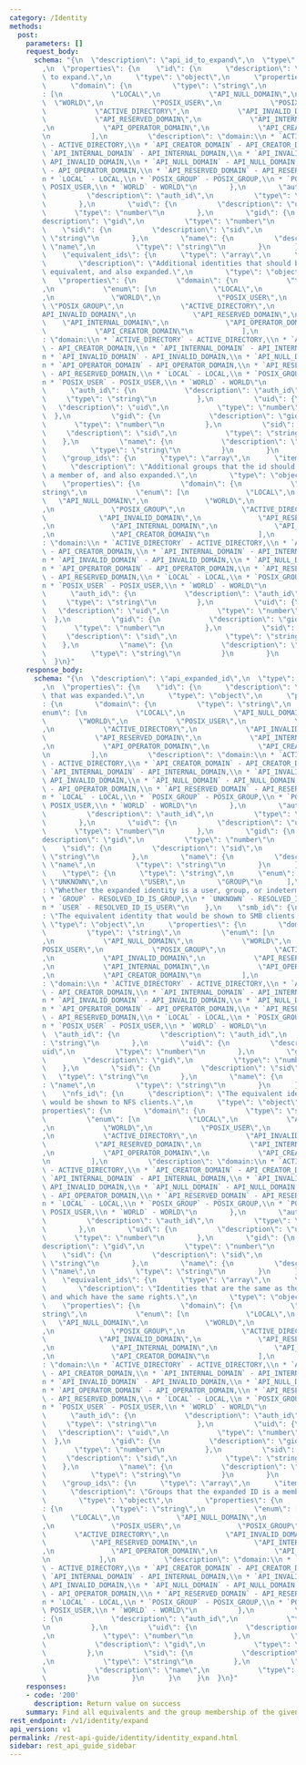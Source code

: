 ```yaml
---
category: /Identity
methods:
  post:
    parameters: []
    request_body:
      schema: "{\n  \"description\": \"api_id_to_expand\",\n  \"type\": \"object\"\
        ,\n  \"properties\": {\n    \"id\": {\n      \"description\": \"The identity\
        \ to expand.\",\n      \"type\": \"object\",\n      \"properties\": {\n  \
        \      \"domain\": {\n          \"type\": \"string\",\n          \"enum\"\
        : [\n            \"LOCAL\",\n            \"API_NULL_DOMAIN\",\n          \
        \  \"WORLD\",\n            \"POSIX_USER\",\n            \"POSIX_GROUP\",\n\
        \            \"ACTIVE_DIRECTORY\",\n            \"API_INVALID_DOMAIN\",\n\
        \            \"API_RESERVED_DOMAIN\",\n            \"API_INTERNAL_DOMAIN\"\
        ,\n            \"API_OPERATOR_DOMAIN\",\n            \"API_CREATOR_DOMAIN\"\
        \n          ],\n          \"description\": \"domain:\\n * `ACTIVE_DIRECTORY`\
        \ - ACTIVE_DIRECTORY,\\n * `API_CREATOR_DOMAIN` - API_CREATOR_DOMAIN,\\n *\
        \ `API_INTERNAL_DOMAIN` - API_INTERNAL_DOMAIN,\\n * `API_INVALID_DOMAIN` -\
        \ API_INVALID_DOMAIN,\\n * `API_NULL_DOMAIN` - API_NULL_DOMAIN,\\n * `API_OPERATOR_DOMAIN`\
        \ - API_OPERATOR_DOMAIN,\\n * `API_RESERVED_DOMAIN` - API_RESERVED_DOMAIN,\\\
        n * `LOCAL` - LOCAL,\\n * `POSIX_GROUP` - POSIX_GROUP,\\n * `POSIX_USER` -\
        \ POSIX_USER,\\n * `WORLD` - WORLD\"\n        },\n        \"auth_id\": {\n\
        \          \"description\": \"auth_id\",\n          \"type\": \"string\"\n\
        \        },\n        \"uid\": {\n          \"description\": \"uid\",\n   \
        \       \"type\": \"number\"\n        },\n        \"gid\": {\n          \"\
        description\": \"gid\",\n          \"type\": \"number\"\n        },\n    \
        \    \"sid\": {\n          \"description\": \"sid\",\n          \"type\":\
        \ \"string\"\n        },\n        \"name\": {\n          \"description\":\
        \ \"name\",\n          \"type\": \"string\"\n        }\n      }\n    },\n\
        \    \"equivalent_ids\": {\n      \"type\": \"array\",\n      \"items\": {\n\
        \        \"description\": \"Additional identities that should be considered\
        \ equivalent, and also expanded.\",\n        \"type\": \"object\",\n     \
        \   \"properties\": {\n          \"domain\": {\n            \"type\": \"string\"\
        ,\n            \"enum\": [\n              \"LOCAL\",\n              \"API_NULL_DOMAIN\"\
        ,\n              \"WORLD\",\n              \"POSIX_USER\",\n             \
        \ \"POSIX_GROUP\",\n              \"ACTIVE_DIRECTORY\",\n              \"\
        API_INVALID_DOMAIN\",\n              \"API_RESERVED_DOMAIN\",\n          \
        \    \"API_INTERNAL_DOMAIN\",\n              \"API_OPERATOR_DOMAIN\",\n  \
        \            \"API_CREATOR_DOMAIN\"\n            ],\n            \"description\"\
        : \"domain:\\n * `ACTIVE_DIRECTORY` - ACTIVE_DIRECTORY,\\n * `API_CREATOR_DOMAIN`\
        \ - API_CREATOR_DOMAIN,\\n * `API_INTERNAL_DOMAIN` - API_INTERNAL_DOMAIN,\\\
        n * `API_INVALID_DOMAIN` - API_INVALID_DOMAIN,\\n * `API_NULL_DOMAIN` - API_NULL_DOMAIN,\\\
        n * `API_OPERATOR_DOMAIN` - API_OPERATOR_DOMAIN,\\n * `API_RESERVED_DOMAIN`\
        \ - API_RESERVED_DOMAIN,\\n * `LOCAL` - LOCAL,\\n * `POSIX_GROUP` - POSIX_GROUP,\\\
        n * `POSIX_USER` - POSIX_USER,\\n * `WORLD` - WORLD\"\n          },\n    \
        \      \"auth_id\": {\n            \"description\": \"auth_id\",\n       \
        \     \"type\": \"string\"\n          },\n          \"uid\": {\n         \
        \   \"description\": \"uid\",\n            \"type\": \"number\"\n        \
        \  },\n          \"gid\": {\n            \"description\": \"gid\",\n     \
        \       \"type\": \"number\"\n          },\n          \"sid\": {\n       \
        \     \"description\": \"sid\",\n            \"type\": \"string\"\n      \
        \    },\n          \"name\": {\n            \"description\": \"name\",\n \
        \           \"type\": \"string\"\n          }\n        }\n      }\n    },\n\
        \    \"group_ids\": {\n      \"type\": \"array\",\n      \"items\": {\n  \
        \      \"description\": \"Additional groups that the id should be considered\
        \ a member of, and also expanded.\",\n        \"type\": \"object\",\n    \
        \    \"properties\": {\n          \"domain\": {\n            \"type\": \"\
        string\",\n            \"enum\": [\n              \"LOCAL\",\n           \
        \   \"API_NULL_DOMAIN\",\n              \"WORLD\",\n              \"POSIX_USER\"\
        ,\n              \"POSIX_GROUP\",\n              \"ACTIVE_DIRECTORY\",\n \
        \             \"API_INVALID_DOMAIN\",\n              \"API_RESERVED_DOMAIN\"\
        ,\n              \"API_INTERNAL_DOMAIN\",\n              \"API_OPERATOR_DOMAIN\"\
        ,\n              \"API_CREATOR_DOMAIN\"\n            ],\n            \"description\"\
        : \"domain:\\n * `ACTIVE_DIRECTORY` - ACTIVE_DIRECTORY,\\n * `API_CREATOR_DOMAIN`\
        \ - API_CREATOR_DOMAIN,\\n * `API_INTERNAL_DOMAIN` - API_INTERNAL_DOMAIN,\\\
        n * `API_INVALID_DOMAIN` - API_INVALID_DOMAIN,\\n * `API_NULL_DOMAIN` - API_NULL_DOMAIN,\\\
        n * `API_OPERATOR_DOMAIN` - API_OPERATOR_DOMAIN,\\n * `API_RESERVED_DOMAIN`\
        \ - API_RESERVED_DOMAIN,\\n * `LOCAL` - LOCAL,\\n * `POSIX_GROUP` - POSIX_GROUP,\\\
        n * `POSIX_USER` - POSIX_USER,\\n * `WORLD` - WORLD\"\n          },\n    \
        \      \"auth_id\": {\n            \"description\": \"auth_id\",\n       \
        \     \"type\": \"string\"\n          },\n          \"uid\": {\n         \
        \   \"description\": \"uid\",\n            \"type\": \"number\"\n        \
        \  },\n          \"gid\": {\n            \"description\": \"gid\",\n     \
        \       \"type\": \"number\"\n          },\n          \"sid\": {\n       \
        \     \"description\": \"sid\",\n            \"type\": \"string\"\n      \
        \    },\n          \"name\": {\n            \"description\": \"name\",\n \
        \           \"type\": \"string\"\n          }\n        }\n      }\n    }\n\
        \  }\n}"
    response_body:
      schema: "{\n  \"description\": \"api_expanded_id\",\n  \"type\": \"object\"\
        ,\n  \"properties\": {\n    \"id\": {\n      \"description\": \"The identity\
        \ that was expanded.\",\n      \"type\": \"object\",\n      \"properties\"\
        : {\n        \"domain\": {\n          \"type\": \"string\",\n          \"\
        enum\": [\n            \"LOCAL\",\n            \"API_NULL_DOMAIN\",\n    \
        \        \"WORLD\",\n            \"POSIX_USER\",\n            \"POSIX_GROUP\"\
        ,\n            \"ACTIVE_DIRECTORY\",\n            \"API_INVALID_DOMAIN\",\n\
        \            \"API_RESERVED_DOMAIN\",\n            \"API_INTERNAL_DOMAIN\"\
        ,\n            \"API_OPERATOR_DOMAIN\",\n            \"API_CREATOR_DOMAIN\"\
        \n          ],\n          \"description\": \"domain:\\n * `ACTIVE_DIRECTORY`\
        \ - ACTIVE_DIRECTORY,\\n * `API_CREATOR_DOMAIN` - API_CREATOR_DOMAIN,\\n *\
        \ `API_INTERNAL_DOMAIN` - API_INTERNAL_DOMAIN,\\n * `API_INVALID_DOMAIN` -\
        \ API_INVALID_DOMAIN,\\n * `API_NULL_DOMAIN` - API_NULL_DOMAIN,\\n * `API_OPERATOR_DOMAIN`\
        \ - API_OPERATOR_DOMAIN,\\n * `API_RESERVED_DOMAIN` - API_RESERVED_DOMAIN,\\\
        n * `LOCAL` - LOCAL,\\n * `POSIX_GROUP` - POSIX_GROUP,\\n * `POSIX_USER` -\
        \ POSIX_USER,\\n * `WORLD` - WORLD\"\n        },\n        \"auth_id\": {\n\
        \          \"description\": \"auth_id\",\n          \"type\": \"string\"\n\
        \        },\n        \"uid\": {\n          \"description\": \"uid\",\n   \
        \       \"type\": \"number\"\n        },\n        \"gid\": {\n          \"\
        description\": \"gid\",\n          \"type\": \"number\"\n        },\n    \
        \    \"sid\": {\n          \"description\": \"sid\",\n          \"type\":\
        \ \"string\"\n        },\n        \"name\": {\n          \"description\":\
        \ \"name\",\n          \"type\": \"string\"\n        }\n      }\n    },\n\
        \    \"type\": {\n      \"type\": \"string\",\n      \"enum\": [\n       \
        \ \"UNKNOWN\",\n        \"USER\",\n        \"GROUP\"\n      ],\n      \"description\"\
        : \"Whether the expanded identity is a user, group, or indeterminate.:\\n\
        \ * `GROUP` - RESOLVED_ID_IS_GROUP,\\n * `UNKNOWN` - RESOLVED_ID_IS_UNKNOWN,\\\
        n * `USER` - RESOLVED_ID_IS_USER\"\n    },\n    \"smb_id\": {\n      \"description\"\
        : \"The equivalent identity that would be shown to SMB clients.\",\n     \
        \ \"type\": \"object\",\n      \"properties\": {\n        \"domain\": {\n\
        \          \"type\": \"string\",\n          \"enum\": [\n            \"LOCAL\"\
        ,\n            \"API_NULL_DOMAIN\",\n            \"WORLD\",\n            \"\
        POSIX_USER\",\n            \"POSIX_GROUP\",\n            \"ACTIVE_DIRECTORY\"\
        ,\n            \"API_INVALID_DOMAIN\",\n            \"API_RESERVED_DOMAIN\"\
        ,\n            \"API_INTERNAL_DOMAIN\",\n            \"API_OPERATOR_DOMAIN\"\
        ,\n            \"API_CREATOR_DOMAIN\"\n          ],\n          \"description\"\
        : \"domain:\\n * `ACTIVE_DIRECTORY` - ACTIVE_DIRECTORY,\\n * `API_CREATOR_DOMAIN`\
        \ - API_CREATOR_DOMAIN,\\n * `API_INTERNAL_DOMAIN` - API_INTERNAL_DOMAIN,\\\
        n * `API_INVALID_DOMAIN` - API_INVALID_DOMAIN,\\n * `API_NULL_DOMAIN` - API_NULL_DOMAIN,\\\
        n * `API_OPERATOR_DOMAIN` - API_OPERATOR_DOMAIN,\\n * `API_RESERVED_DOMAIN`\
        \ - API_RESERVED_DOMAIN,\\n * `LOCAL` - LOCAL,\\n * `POSIX_GROUP` - POSIX_GROUP,\\\
        n * `POSIX_USER` - POSIX_USER,\\n * `WORLD` - WORLD\"\n        },\n      \
        \  \"auth_id\": {\n          \"description\": \"auth_id\",\n          \"type\"\
        : \"string\"\n        },\n        \"uid\": {\n          \"description\": \"\
        uid\",\n          \"type\": \"number\"\n        },\n        \"gid\": {\n \
        \         \"description\": \"gid\",\n          \"type\": \"number\"\n    \
        \    },\n        \"sid\": {\n          \"description\": \"sid\",\n       \
        \   \"type\": \"string\"\n        },\n        \"name\": {\n          \"description\"\
        : \"name\",\n          \"type\": \"string\"\n        }\n      }\n    },\n\
        \    \"nfs_id\": {\n      \"description\": \"The equivalent identity that\
        \ would be shown to NFS clients.\",\n      \"type\": \"object\",\n      \"\
        properties\": {\n        \"domain\": {\n          \"type\": \"string\",\n\
        \          \"enum\": [\n            \"LOCAL\",\n            \"API_NULL_DOMAIN\"\
        ,\n            \"WORLD\",\n            \"POSIX_USER\",\n            \"POSIX_GROUP\"\
        ,\n            \"ACTIVE_DIRECTORY\",\n            \"API_INVALID_DOMAIN\",\n\
        \            \"API_RESERVED_DOMAIN\",\n            \"API_INTERNAL_DOMAIN\"\
        ,\n            \"API_OPERATOR_DOMAIN\",\n            \"API_CREATOR_DOMAIN\"\
        \n          ],\n          \"description\": \"domain:\\n * `ACTIVE_DIRECTORY`\
        \ - ACTIVE_DIRECTORY,\\n * `API_CREATOR_DOMAIN` - API_CREATOR_DOMAIN,\\n *\
        \ `API_INTERNAL_DOMAIN` - API_INTERNAL_DOMAIN,\\n * `API_INVALID_DOMAIN` -\
        \ API_INVALID_DOMAIN,\\n * `API_NULL_DOMAIN` - API_NULL_DOMAIN,\\n * `API_OPERATOR_DOMAIN`\
        \ - API_OPERATOR_DOMAIN,\\n * `API_RESERVED_DOMAIN` - API_RESERVED_DOMAIN,\\\
        n * `LOCAL` - LOCAL,\\n * `POSIX_GROUP` - POSIX_GROUP,\\n * `POSIX_USER` -\
        \ POSIX_USER,\\n * `WORLD` - WORLD\"\n        },\n        \"auth_id\": {\n\
        \          \"description\": \"auth_id\",\n          \"type\": \"string\"\n\
        \        },\n        \"uid\": {\n          \"description\": \"uid\",\n   \
        \       \"type\": \"number\"\n        },\n        \"gid\": {\n          \"\
        description\": \"gid\",\n          \"type\": \"number\"\n        },\n    \
        \    \"sid\": {\n          \"description\": \"sid\",\n          \"type\":\
        \ \"string\"\n        },\n        \"name\": {\n          \"description\":\
        \ \"name\",\n          \"type\": \"string\"\n        }\n      }\n    },\n\
        \    \"equivalent_ids\": {\n      \"type\": \"array\",\n      \"items\": {\n\
        \        \"description\": \"Identities that are the same as the expanded ID,\
        \ and which have the same rights.\",\n        \"type\": \"object\",\n    \
        \    \"properties\": {\n          \"domain\": {\n            \"type\": \"\
        string\",\n            \"enum\": [\n              \"LOCAL\",\n           \
        \   \"API_NULL_DOMAIN\",\n              \"WORLD\",\n              \"POSIX_USER\"\
        ,\n              \"POSIX_GROUP\",\n              \"ACTIVE_DIRECTORY\",\n \
        \             \"API_INVALID_DOMAIN\",\n              \"API_RESERVED_DOMAIN\"\
        ,\n              \"API_INTERNAL_DOMAIN\",\n              \"API_OPERATOR_DOMAIN\"\
        ,\n              \"API_CREATOR_DOMAIN\"\n            ],\n            \"description\"\
        : \"domain:\\n * `ACTIVE_DIRECTORY` - ACTIVE_DIRECTORY,\\n * `API_CREATOR_DOMAIN`\
        \ - API_CREATOR_DOMAIN,\\n * `API_INTERNAL_DOMAIN` - API_INTERNAL_DOMAIN,\\\
        n * `API_INVALID_DOMAIN` - API_INVALID_DOMAIN,\\n * `API_NULL_DOMAIN` - API_NULL_DOMAIN,\\\
        n * `API_OPERATOR_DOMAIN` - API_OPERATOR_DOMAIN,\\n * `API_RESERVED_DOMAIN`\
        \ - API_RESERVED_DOMAIN,\\n * `LOCAL` - LOCAL,\\n * `POSIX_GROUP` - POSIX_GROUP,\\\
        n * `POSIX_USER` - POSIX_USER,\\n * `WORLD` - WORLD\"\n          },\n    \
        \      \"auth_id\": {\n            \"description\": \"auth_id\",\n       \
        \     \"type\": \"string\"\n          },\n          \"uid\": {\n         \
        \   \"description\": \"uid\",\n            \"type\": \"number\"\n        \
        \  },\n          \"gid\": {\n            \"description\": \"gid\",\n     \
        \       \"type\": \"number\"\n          },\n          \"sid\": {\n       \
        \     \"description\": \"sid\",\n            \"type\": \"string\"\n      \
        \    },\n          \"name\": {\n            \"description\": \"name\",\n \
        \           \"type\": \"string\"\n          }\n        }\n      }\n    },\n\
        \    \"group_ids\": {\n      \"type\": \"array\",\n      \"items\": {\n  \
        \      \"description\": \"Groups that the expanded ID is a member of.\",\n\
        \        \"type\": \"object\",\n        \"properties\": {\n          \"domain\"\
        : {\n            \"type\": \"string\",\n            \"enum\": [\n        \
        \      \"LOCAL\",\n              \"API_NULL_DOMAIN\",\n              \"WORLD\"\
        ,\n              \"POSIX_USER\",\n              \"POSIX_GROUP\",\n       \
        \       \"ACTIVE_DIRECTORY\",\n              \"API_INVALID_DOMAIN\",\n   \
        \           \"API_RESERVED_DOMAIN\",\n              \"API_INTERNAL_DOMAIN\"\
        ,\n              \"API_OPERATOR_DOMAIN\",\n              \"API_CREATOR_DOMAIN\"\
        \n            ],\n            \"description\": \"domain:\\n * `ACTIVE_DIRECTORY`\
        \ - ACTIVE_DIRECTORY,\\n * `API_CREATOR_DOMAIN` - API_CREATOR_DOMAIN,\\n *\
        \ `API_INTERNAL_DOMAIN` - API_INTERNAL_DOMAIN,\\n * `API_INVALID_DOMAIN` -\
        \ API_INVALID_DOMAIN,\\n * `API_NULL_DOMAIN` - API_NULL_DOMAIN,\\n * `API_OPERATOR_DOMAIN`\
        \ - API_OPERATOR_DOMAIN,\\n * `API_RESERVED_DOMAIN` - API_RESERVED_DOMAIN,\\\
        n * `LOCAL` - LOCAL,\\n * `POSIX_GROUP` - POSIX_GROUP,\\n * `POSIX_USER` -\
        \ POSIX_USER,\\n * `WORLD` - WORLD\"\n          },\n          \"auth_id\"\
        : {\n            \"description\": \"auth_id\",\n            \"type\": \"string\"\
        \n          },\n          \"uid\": {\n            \"description\": \"uid\"\
        ,\n            \"type\": \"number\"\n          },\n          \"gid\": {\n\
        \            \"description\": \"gid\",\n            \"type\": \"number\"\n\
        \          },\n          \"sid\": {\n            \"description\": \"sid\"\
        ,\n            \"type\": \"string\"\n          },\n          \"name\": {\n\
        \            \"description\": \"name\",\n            \"type\": \"string\"\n\
        \          }\n        }\n      }\n    }\n  }\n}"
    responses:
    - code: '200'
      description: Return value on success
    summary: Find all equivalents and the group membership of the given identity.
rest_endpoint: /v1/identity/expand
api_version: v1
permalink: /rest-api-guide/identity/identity_expand.html
sidebar: rest_api_guide_sidebar
---
```


